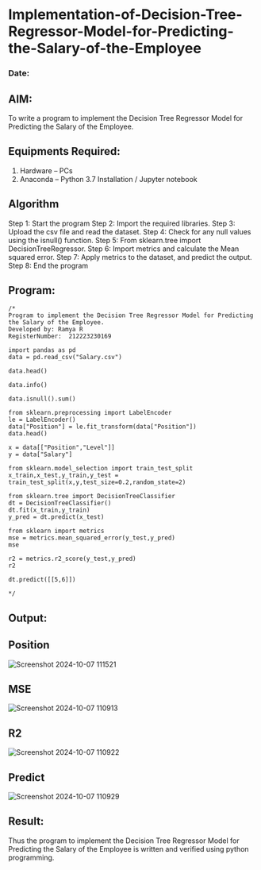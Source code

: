 # Implementation-of-Decision-Tree-Regressor-Model-for-Predicting-the-Salary-of-the-Employee
### Date:
## AIM:
To write a program to implement the Decision Tree Regressor Model for Predicting the Salary of the Employee.

## Equipments Required:
1. Hardware – PCs
2. Anaconda – Python 3.7 Installation / Jupyter notebook

## Algorithm
Step 1: Start the program
Step 2: Import the required libraries.
Step 3: Upload the csv file and read the dataset.
Step 4: Check for any null values using the isnull() function.
Step 5: From sklearn.tree import DecisionTreeRegressor.
Step 6: Import metrics and calculate the Mean squared error.
Step 7: Apply metrics to the dataset, and predict the output.
Step 8: End the program

## Program:
```
/*
Program to implement the Decision Tree Regressor Model for Predicting the Salary of the Employee.
Developed by: Ramya R
RegisterNumber:  212223230169 

import pandas as pd
data = pd.read_csv("Salary.csv")

data.head()

data.info()

data.isnull().sum()

from sklearn.preprocessing import LabelEncoder
le = LabelEncoder()
data["Position"] = le.fit_transform(data["Position"])
data.head()

x = data[["Position","Level"]]
y = data["Salary"]

from sklearn.model_selection import train_test_split
x_train,x_test,y_train,y_test =
train_test_split(x,y,test_size=0.2,random_state=2)

from sklearn.tree import DecisionTreeClassifier
dt = DecisionTreeClassifier()
dt.fit(x_train,y_train)
y_pred = dt.predict(x_test)

from sklearn import metrics
mse = metrics.mean_squared_error(y_test,y_pred)
mse

r2 = metrics.r2_score(y_test,y_pred)
r2

dt.predict([[5,6]])

*/
```

## Output:
## Position
![Screenshot 2024-10-07 111521](https://github.com/user-attachments/assets/c011a9fd-133a-45f3-9fb4-530ba50c6f31)

## MSE
![Screenshot 2024-10-07 110913](https://github.com/user-attachments/assets/0c08c9fa-8688-4d57-a028-8c8fcf74d06a)

## R2
![Screenshot 2024-10-07 110922](https://github.com/user-attachments/assets/d4626854-9f73-4162-bcd2-ae00296c61a3)
## Predict
![Screenshot 2024-10-07 110929](https://github.com/user-attachments/assets/c4d12153-35e4-47fb-822d-f19199ba28c0)

## Result:
Thus the program to implement the Decision Tree Regressor Model for Predicting the Salary of the Employee is written and verified using python programming.
